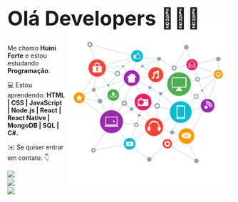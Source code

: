 
<p style = "margin-bottom: -17px ; font-size: 45px ; font-weight: bolder" >Olá Developers 👋👋👋</p>


<img src="./TecPerfil.png" min-width="400px" max-width="400px" width="375px" align="right" alt="imagem tecnologia">

<br>
<br>

<p align="left"> 
 Me chamo <strong>Huini Forte</strong> e estou estudando <strong>Programação</strong>.<br>
  </p>

<p align="left">
  💻 Estou aprendendo: <strong>HTML | CSS | JavaScript | Node.js | React | React Native | MongoDB | SQL | C#.</strong>
</p>


<p align="left">
 ✉️ Se quiser entrar em contato: 👇
</p>

<p align="left">
  
  <a style= "display:block" href="https://www.linkedin.com/in/huini-forte/" alt="Linkedin">
  <img src="https://img.shields.io/badge/-Linkedin-0e76a8?style=flat-square&logo=Linkedin&logoColor=white&link=https://www.linkedin.com/in/huini-forte/" /></a>

  <a style= "display:block" href="https://api.whatsapp.com/send?phone=5551999022937" alt="WhatsApp">
  <img src="https://img.shields.io/badge/-WhatsApp-25d366?style=flat-square&labelColor=25d366&logo=whatsapp&logoColor=white&link=https://api.whatsapp.com/send?phone=5551999022937"/></a>

  <a style= "display:block" href="https://www.facebook.com/huini.forte/" alt="Facebook">
  <img src="https://img.shields.io/badge/-Facebook-3b5998?style=flat-square&labelColor=3b5998&logo=facebook&logoColor=white&link=https://www.facebook.com/huini.forte/"/></a>

  
</p>  
